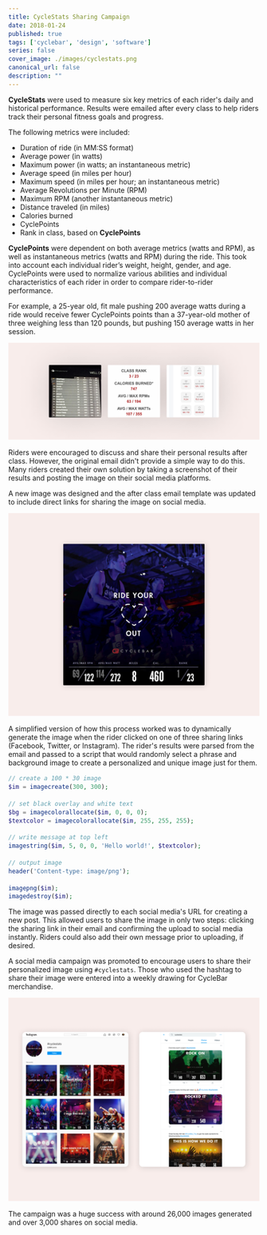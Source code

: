 ```yaml
---
title: CycleStats Sharing Campaign
date: 2018-01-24
published: true
tags: ['cyclebar', 'design', 'software']
series: false
cover_image: ./images/cyclestats.png
canonical_url: false
description: ""
---
```


**CycleStats** were used to measure six key metrics of each rider's daily and historical performance. Results were emailed after every class to help riders track their personal fitness goals and progress.

The following metrics were included:

* Duration of ride (in MM:SS format)
* Average power (in watts)
* Maximum power (in watts; an instantaneous metric)
* Average speed (in miles per hour)
* Maximum speed (in miles per hour; an instantaneous metric)
* Average Revolutions per Minute (RPM)
* Maximum RPM (another instantaneous metric)
* Distance traveled (in miles)
* Calories burned
* CyclePoints
* Rank in class, based on **CyclePoints**

**CyclePoints** were dependent on both average metrics (watts and RPM), as well as instantaneous metrics (watts and RPM) during the ride. This took into account each individual rider’s weight, height, gender, and age. CyclePoints were used to normalize various abilities and individual characteristics of each rider in order to compare rider-to-rider performance.

For example, a 25-year old, fit male pushing 200 average watts during a ride would receive fewer CyclePoints points than a 37-year-old mother of three weighing less than 120 pounds, but pushing 150 average watts in her session.

![Image](./images/cyclestats-01.png)

Riders were encouraged to discuss and share their personal results after class. However, the original email didn't provide a simple way to do this. Many riders created their own solution by taking a screenshot of their results and posting the image on their social media platforms.

A new image was designed and the after class email template was updated to include direct links for sharing the image on social media.

![Image](./images/cyclestats-02.png)

A simplified version of how this process worked was to dynamically generate the image when the rider clicked on one of three sharing links (Facebook, Twitter, or Instagram). The rider's results were parsed from the email and passed to a script that would randomly select a phrase and background image to create a personalized and unique image just for them.

```php
// create a 100 * 30 image
$im = imagecreate(300, 300);

// set black overlay and white text
$bg = imagecolorallocate($im, 0, 0, 0);
$textcolor = imagecolorallocate($im, 255, 255, 255);

// write message at top left
imagestring($im, 5, 0, 0, 'Hello world!', $textcolor);

// output image
header('Content-type: image/png');

imagepng($im);
imagedestroy($im);
```

The image was passed directly to each social media's URL for creating a new post. This allowed users to share the image in only two steps: clicking the sharing link in their email and confirming the upload to social media instantly. Riders could also add their own message prior to uploading, if desired.

A social media campaign was promoted to encourage users to share their personalized image using `#cyclestats`. Those who used the hashtag to share their image were entered into a weekly drawing for CycleBar merchandise.

![Image](./images/cyclestats-03.png)

The campaign was a huge success with around 26,000 images generated and over 3,000 shares on social media.
